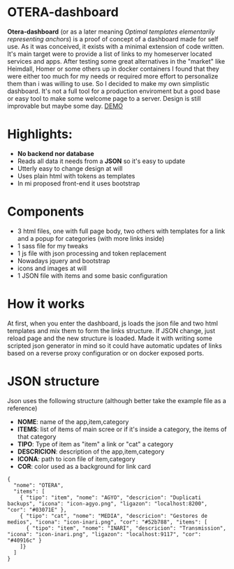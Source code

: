 # OTERA-dashboard
**Otera-dashboard** (or as a later meaning *Optimal templates elementarily representing anchors*) is a proof of concept of a dashboard made for self use. As it was conceived, it exists with a minimal extension of code written.
It's main target were to provide a list of links to my homeserver located services and apps. 
After testing some great alternatives in the "market" like Heimdall, Homer or some others up in docker containers I found that they were either too much for my needs or required more effort to personalize them than i was willing to use.
So I decided to make my own simplistic dashboard. It's not a full tool for a production enviroment but a good base or easy tool to make some welcome page to a server.
Design is still improvable but maybe some day.
[DEMO](https://samuelinho.github.io/otera-dashboard/index.html)

# Highlights:
- **No backend nor database**
- Reads all data it needs from a **JSON** so it's easy to update
- Utterly easy to change design at will
- Uses plain html with tokens as templates
- In mi proposed front-end it uses bootstrap

# Components
- 3 html files, one with full page body, two others with templates for a link and a popup for categories (with more links inside)
- 1 sass file for my tweaks
- 1 js file with json processing and token replacement
- Nowadays jquery and bootstrap
- icons and images at will
- 1 JSON file with items and some basic configuration
  
# How it works
  At first, when you enter the dashboard, js loads the json file and two html templates and mix them to form the links structure. If JSON change, just reload page and the new structure is loaded.
Made it with writing some scripted json generator in mind so it could have automatic updates of links based on a reverse proxy configuration or on docker exposed ports.

# JSON structure
Json uses the following structure (although better take the example file as a reference)
- **NOME**: name of the app,item,category
- **ITEMS**: list of items of main scree or if it's inside a category, the items of that category
- **TIPO**: Type of item as "item" a link or "cat" a category
- **DESCRICION**: description of the app,item,category
- **ICONA**: path to icon file of item,category
- **COR**: color used as a background for link card
```
{
  "nome": "OTERA",
  "items": [
    { "tipo": "item", "nome": "AGYO", "descricion": "Duplicati backups", "icona": "icon-agyo.png", "ligazon": "localhost:8200", "cor": "#03071E" },
    { "tipo": "cat", "nome": "MEDIA", "descricion": "Gestores de medios", "icona": "icon-inari.png", "cor": "#52b788", "items": [
      { "tipo": "item", "nome": "INARI", "descricion": "Transmission", "icona": "icon-inari.png", "ligazon": "localhost:9117", "cor": "#40916c" }
    ]}
  ]
}
```
